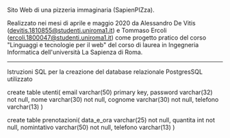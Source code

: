 Sito Web di una pizzeria immaginaria (SapienPIZza).
 
Realizzato nei mesi di aprile e maggio 2020 da Alessandro De Vitis (devitis.1810855@studenti.uniroma1.it) e Tommaso Ercoli (ercoli.1800047@studenti.uniroma1.it) come progetto pratico del corso "Linguaggi e tecnologie per il web" del corso di laurea in Ingegneria Informatica dell'università La Sapienza di Roma.

------------------------------------------------------------------------------------------

Istruzioni SQL per la creazione del database relazionale PostgresSQL utilizzato

create table utenti(
    email varchar(50) primary key,
    password varchar(32) not null,
    nome varchar(30) not null,
    cognome varchar(30) not null,
    telefono varchar(13)
)

create table prenotazioni(
	data_e_ora varchar(25) not null,
	quantita int not null,
	nomintativo varchar(50) not null,
	telefono varchar(13)
)



